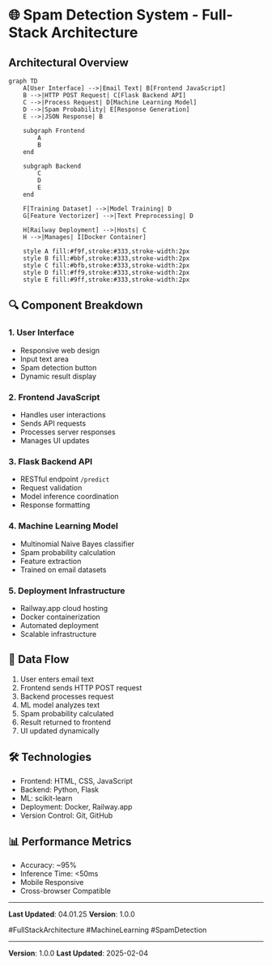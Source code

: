 # 🌐 Spam Detection System - Full-Stack Architecture

## Architectural Overview

```mermaid
graph TD
    A[User Interface] -->|Email Text| B[Frontend JavaScript]
    B -->|HTTP POST Request| C[Flask Backend API]
    C -->|Process Request| D[Machine Learning Model]
    D -->|Spam Probability| E[Response Generation]
    E -->|JSON Response| B
    
    subgraph Frontend
        A
        B
    end
    
    subgraph Backend
        C
        D
        E
    end
    
    F[Training Dataset] -->|Model Training| D
    G[Feature Vectorizer] -->|Text Preprocessing| D
    
    H[Railway Deployment] -->|Hosts| C
    H -->|Manages| I[Docker Container]
    
    style A fill:#f9f,stroke:#333,stroke-width:2px
    style B fill:#bbf,stroke:#333,stroke-width:2px
    style C fill:#bfb,stroke:#333,stroke-width:2px
    style D fill:#ff9,stroke:#333,stroke-width:2px
    style E fill:#9ff,stroke:#333,stroke-width:2px
```

## 🔍 Component Breakdown

### 1. User Interface
- Responsive web design
- Input text area
- Spam detection button
- Dynamic result display

### 2. Frontend JavaScript
- Handles user interactions
- Sends API requests
- Processes server responses
- Manages UI updates

### 3. Flask Backend API
- RESTful endpoint `/predict`
- Request validation
- Model inference coordination
- Response formatting

### 4. Machine Learning Model
- Multinomial Naive Bayes classifier
- Spam probability calculation
- Feature extraction
- Trained on email datasets

### 5. Deployment Infrastructure
- Railway.app cloud hosting
- Docker containerization
- Automated deployment
- Scalable infrastructure

## 🚀 Data Flow
1. User enters email text
2. Frontend sends HTTP POST request
3. Backend processes request
4. ML model analyzes text
5. Spam probability calculated
6. Result returned to frontend
7. UI updated dynamically

## 🛠 Technologies
- Frontend: HTML, CSS, JavaScript
- Backend: Python, Flask
- ML: scikit-learn
- Deployment: Docker, Railway.app
- Version Control: Git, GitHub

## 📊 Performance Metrics
- Accuracy: ~95%
- Inference Time: <50ms
- Mobile Responsive
- Cross-browser Compatible

---

**Last Updated**: 04.01.25
**Version**: 1.0.0

#FullStackArchitecture #MachineLearning #SpamDetection

---

**Version**: 1.0.0
**Last Updated**: 2025-02-04
